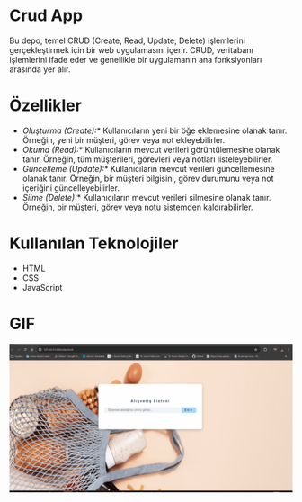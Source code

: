 # Crud App 
Bu depo, temel CRUD (Create, Read, Update, Delete) işlemlerini gerçekleştirmek için bir web uygulamasını içerir. CRUD, veritabanı işlemlerini ifade eder ve genellikle bir uygulamanın ana fonksiyonları arasında yer alır.

# Özellikler 
- *Oluşturma (Create):** Kullanıcıların yeni bir öğe eklemesine olanak tanır. Örneğin, yeni bir müşteri, görev veya not ekleyebilirler.
- *Okuma (Read):** Kullanıcıların mevcut verileri görüntülemesine olanak tanır. Örneğin, tüm müşterileri, görevleri veya notları listeleyebilirler.
- *Güncelleme (Update):** Kullanıcıların mevcut verileri güncellemesine olanak tanır. Örneğin, bir müşteri bilgisini, görev durumunu veya not içeriğini güncelleyebilirler.
- *Silme (Delete):** Kullanıcıların mevcut verileri silmesine olanak tanır. Örneğin, bir müşteri, görev veya notu sistemden kaldırabilirler.

# Kullanılan Teknolojiler
- HTML
- CSS
- JavaScript

# GIF
![](images/crudapp.gif)

